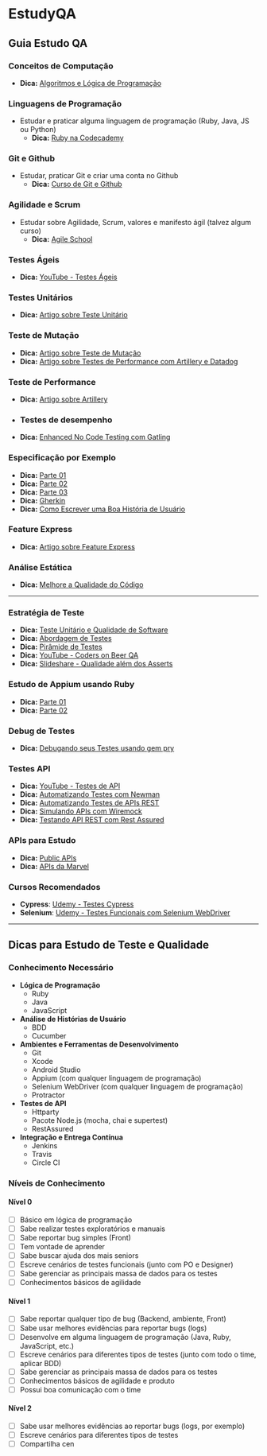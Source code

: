 # EstudyQA

## Guia Estudo QA

### Conceitos de Computação
- **Dica:** [Algoritmos e Lógica de Programação](https://udemy.com/course/algoritmos-logica-programacao/learn/lecture/9762578#overview)

### Linguagens de Programação
- Estudar e praticar alguma linguagem de programação (Ruby, Java, JS ou Python)
  - **Dica:** [Ruby na Codecademy](https://codecademy.com/learn/learn-ruby)

### Git e Github
- Estudar, praticar Git e criar uma conta no Github
  - **Dica:** [Curso de Git e Github](https://www.udemy.com/course/git-e-github-do-basico-ao-avancado-c-gist-e-github-pages/)

### Agilidade e Scrum
- Estudar sobre Agilidade, Scrum, valores e manifesto ágil (talvez algum curso)
  - **Dica:** [Agile School](https://agileschool.com.br/)

### Testes Ágeis
- **Dica:** [YouTube - Testes Ágeis](https://www.youtube.com/watch?v=P4M6mMnGjdk&list=PLf8x7B3nFTl35YeZN7kDWabmIMH17IyiE)

### Testes Unitários
- **Dica:** [Artigo sobre Teste Unitário](https://medium.com/assertqualityassurance/teste-unit%C3%A1rio-e-qualidade-de-software-acce7b9c537)

### Teste de Mutação
- **Dica:** [Artigo sobre Teste de Mutação](https://dev.to/paulogoncalvesbh/testes-de-mutacao-1c7p)
- **Dica:** [Artigo sobre Testes de Performance com Artillery e Datadog](https://medium.com/assertqualityassurance/testes-de-performance-com-artillery-e-datadog-2f2265134202)

### Teste de Performance
- **Dica:** [Artigo sobre Artillery](https://medium.com/digitalproductsdev/https-medium-com-barbaromatrix-artilharia-pesada-na-sua-api-com-artillery-e480cb6220ca)
- ### Testes de desempenho
- **Dica:** [Enhanced No Code Testing com Gatling](https://gatling-io.cdn.ampproject.org/c/s/gatling.io/blog/enhanced-no-code-testing?hs_amp=true)

### Especificação por Exemplo
- **Dica:** [Parte 01](https://imasters.com.br/desenvolvimento/especificacao-por-exemplo-como-ela-e-parte-01)
- **Dica:** [Parte 02](https://imasters.com.br/desenvolvimento/especificacao-por-exemplo-como-ela-e-parte-02)
- **Dica:** [Parte 03](https://imasters.com.br/desenvolvimento/especificacao-por-exemplo-como-ela-e-parte-03)
- **Dica:** [Gherkin](https://blog.onedaytesting.com.br/gherkin/)
- **Dica:** [Como Escrever uma Boa História de Usuário](https://viniciuspessoni.com/2018/06/21/como-escrever-uma-boa-historia-de-usuario-user-story-para-automaizar-com-bdd/)

### Feature Express
- **Dica:** [Artigo sobre Feature Express](https://medium.com/assertqualityassurance/feature-express-uma-forma-elegante-de-expor-as-features-criadas-para-os-stakeholders-4dc2e46934f7)

### Análise Estática
- **Dica:** [Melhore a Qualidade do Código](https://medium.com/automa%C3%A7%C3%A3o-com-batista/melhore-a-qualidade-do-c%C3%B3digo-dos-seus-testes-automatizados-com-code-climate-491efd5dba59)

---

### Estratégia de Teste
- **Dica:** [Teste Unitário e Qualidade de Software](https://medium.com/assertqualityassurance/teste-unit%C3%A1rio-e-qualidade-de-software-acce7b9c537)
- **Dica:** [Abordagem de Testes](https://medium.com/assertqualityassurance/abordagem-de-testes-212b6238f0c3)
- **Dica:** [Pirâmide de Testes](https://medium.com/creditas-tech/a-pirâmide-de-testes-a0faec465cc2)
- **Dica:** [YouTube - Coders on Beer QA](https://www.youtube.com/watch?v=gVJ1Lap-JYA)
- **Dica:** [Slideshare - Qualidade além dos Asserts](https://www.slideshare.net/ConcreteS/qualidade-alm-dos-asserts-coders-on-beer-qa)

### Estudo de Appium usando Ruby
- **Dica:** [Parte 01](https://imasters.com.br/back-end/estudo-do-appium-usando-ruby-parte-01)
- **Dica:** [Parte 02](https://imasters.com.br/back-end/estudo-do-appium-usando-ruby-parte-02-2)

### Debug de Testes
- **Dica:** [Debugando seus Testes usando gem pry](https://imasters.com.br/back-end/debugando-seus-testes-usando-gem-pry)


### Testes API
- **Dica:** [YouTube - Testes de API](https://www.youtube.com/watch?v=VqVQ7vHY32o&list=PLf8x7B3nFTl17WeEVj405tHlstiq1kNBX&index=2)
- **Dica:** [Automatizando Testes com Newman](https://medium.com/digitalproductsdev/newman-automatizando-seus-testes-7f7d048630e1)
- **Dica:** [Automatizando Testes de APIs REST](https://renatogroffe.medium.com/automatizando-testes-de-apis-rest-com-postman-newman-a90f0d90df09)
- **Dica:** [Simulando APIs com Wiremock](https://medium.com/digitalproductsdev/wiremock-uma-solu%C3%A7%C3%A3o-para-simular-uma-api-da-qual-dependemos-que-n%C3%A3o-existe-ou-n%C3%A3o-est%C3%A1-completa-8ddaec8dba4b)
- **Dica:** [Testando API REST com Rest Assured](https://www.udemy.com/course/testando-api-rest-com-rest-assured/learn/lecture/14737898#content)

### APIs para Estudo
- **Dica:** [Public APIs](https://github.com/public-apis/public-apis)
- **Dica:** [APIs da Marvel](https://developer.marvel.com/)

### Cursos Recomendados
- **Cypress**: [Udemy - Testes Cypress](https://www.udemy.com/course/testes-cypress/)
- **Selenium**: [Udemy - Testes Funcionais com Selenium WebDriver](https://www.udemy.com/course/testes-funcionais-com-selenium-webdriver/)

---

## Dicas para Estudo de Teste e Qualidade

### Conhecimento Necessário
- **Lógica de Programação**
  - Ruby
  - Java
  - JavaScript
- **Análise de Histórias de Usuário**
  - BDD
  - Cucumber
- **Ambientes e Ferramentas de Desenvolvimento**
  - Git
  - Xcode
  - Android Studio
  - Appium (com qualquer linguagem de programação)
  - Selenium WebDriver (com qualquer linguagem de programação)
  - Protractor
- **Testes de API**
  - Httparty
  - Pacote Node.js (mocha, chai e supertest)
  - RestAssured
- **Integração e Entrega Contínua**
  - Jenkins
  - Travis
  - Circle CI

### Níveis de Conhecimento

#### Nível 0
- [ ] Básico em lógica de programação
- [ ] Sabe realizar testes exploratórios e manuais
- [ ] Sabe reportar bug simples (Front)
- [ ] Tem vontade de aprender
- [ ] Sabe buscar ajuda dos mais seniors
- [ ] Escreve cenários de testes funcionais (junto com PO e Designer)
- [ ] Sabe gerenciar as principais massa de dados para os testes
- [ ] Conhecimentos básicos de agilidade

#### Nível 1
- [ ] Sabe reportar qualquer tipo de bug (Backend, ambiente, Front)
- [ ] Sabe usar melhores evidências para reportar bugs (logs)
- [ ] Desenvolve em alguma linguagem de programação (Java, Ruby, JavaScript, etc.)
- [ ] Escreve cenários para diferentes tipos de testes (junto com todo o time, aplicar BDD)
- [ ] Sabe gerenciar as principais massa de dados para os testes
- [ ] Conhecimentos básicos de agilidade e produto
- [ ] Possui boa comunicação com o time

#### Nível 2
- [ ] Sabe usar melhores evidências ao reportar bugs (logs, por exemplo)
- [ ] Escreve cenários para diferentes tipos de testes
- [ ] Compartilha cen
